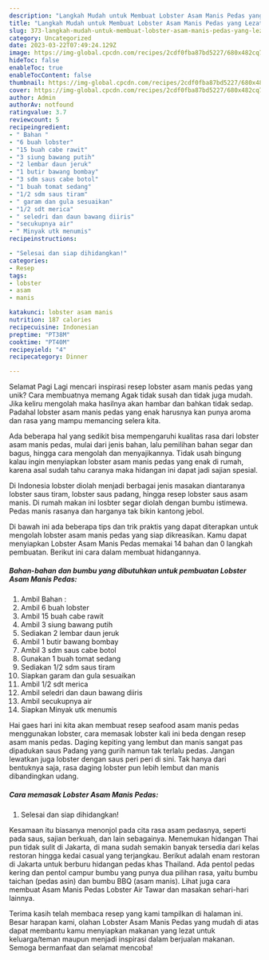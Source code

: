 ```yaml
---
description: "Langkah Mudah untuk Membuat Lobster Asam Manis Pedas yang Lezat"
title: "Langkah Mudah untuk Membuat Lobster Asam Manis Pedas yang Lezat"
slug: 373-langkah-mudah-untuk-membuat-lobster-asam-manis-pedas-yang-lezat
category: Uncategorized
date: 2023-03-22T07:49:24.129Z
image: https://img-global.cpcdn.com/recipes/2cdf0fba87bd5227/680x482cq70/lobster-asam-manis-pedas-foto-resep-utama.jpg
hideToc: false
enableToc: true
enableTocContent: false
thumbnail: https://img-global.cpcdn.com/recipes/2cdf0fba87bd5227/680x482cq70/lobster-asam-manis-pedas-foto-resep-utama.jpg
cover: https://img-global.cpcdn.com/recipes/2cdf0fba87bd5227/680x482cq70/lobster-asam-manis-pedas-foto-resep-utama.jpg
author: Admin
authorAv: notfound
ratingvalue: 3.7
reviewcount: 5
recipeingredient:
- " Bahan "
- "6 buah lobster"
- "15 buah cabe rawit"
- "3 siung bawang putih"
- "2 lembar daun jeruk"
- "1 butir bawang bombay"
- "3 sdm saus cabe botol"
- "1 buah tomat sedang"
- "1/2 sdm saus tiram"
- " garam dan gula sesuaikan"
- "1/2 sdt merica"
- " seledri dan daun bawang diiris"
- "secukupnya air"
- " Minyak utk menumis"
recipeinstructions:

- "Selesai dan siap dihidangkan!"
categories:
- Resep
tags:
- lobster
- asam
- manis

katakunci: lobster asam manis 
nutrition: 187 calories
recipecuisine: Indonesian
preptime: "PT38M"
cooktime: "PT40M"
recipeyield: "4"
recipecategory: Dinner

---
```



Selamat Pagi Lagi mencari inspirasi resep lobster asam manis pedas yang unik? Cara membuatnya memang Agak tidak susah dan tidak juga mudah. Jika keliru mengolah maka hasilnya akan hambar dan bahkan tidak sedap. Padahal lobster asam manis pedas yang enak harusnya kan punya aroma dan rasa yang mampu memancing selera kita.


Ada beberapa hal yang sedikit bisa mempengaruhi kualitas rasa dari lobster asam manis pedas, mulai dari jenis bahan, lalu pemilihan bahan segar dan bagus, hingga cara mengolah dan menyajikannya. Tidak usah bingung kalau ingin menyiapkan lobster asam manis pedas yang enak di rumah, karena asal sudah tahu caranya maka hidangan ini dapat jadi sajian spesial.

Di Indonesia lobster diolah menjadi berbagai jenis masakan diantaranya lobster saus tiram, lobster saus padang, hingga resep lobster saus asam manis. Di rumah makan ini losbter segar diolah dengan bumbu istimewa. Pedas manis rasanya dan harganya tak bikin kantong jebol.


Di bawah ini ada beberapa tips dan trik praktis yang dapat diterapkan untuk mengolah lobster asam manis pedas yang siap dikreasikan. Kamu dapat menyiapkan Lobster Asam Manis Pedas memakai 14 bahan dan 0 langkah pembuatan. Berikut ini cara dalam membuat hidangannya.

<!--inarticleads1-->

##### Bahan-bahan dan bumbu yang dibutuhkan untuk pembuatan Lobster Asam Manis Pedas:

1. Ambil  Bahan :
1. Ambil 6 buah lobster
1. Ambil 15 buah cabe rawit
1. Ambil 3 siung bawang putih
1. Sediakan 2 lembar daun jeruk
1. Ambil 1 butir bawang bombay
1. Ambil 3 sdm saus cabe botol
1. Gunakan 1 buah tomat sedang
1. Sediakan 1/2 sdm saus tiram
1. Siapkan  garam dan gula sesuaikan
1. Ambil 1/2 sdt merica
1. Ambil  seledri dan daun bawang diiris
1. Ambil secukupnya air
1. Siapkan  Minyak utk menumis


Hai gaes hari ini kita akan membuat resep seafood asam manis pedas menggunakan lobster, cara memasak lobster kali ini beda dengan resep asam manis pedas. Daging kepiting yang lembut dan manis sangat pas dipadukan saus Padang yang gurih namun tak terlalu pedas. Jangan lewatkan juga lobster dengan saus peri peri di sini. Tak hanya dari bentuknya saja, rasa daging lobster pun lebih lembut dan manis dibandingkan udang. 

<!--inarticleads2-->

##### Cara memasak Lobster Asam Manis Pedas:


1. Selesai dan siap dihidangkan!

Kesamaan itu biasanya menonjol pada cita rasa asam pedasnya, seperti pada saus, sajian berkuah, dan lain sebagainya. Menemukan hidangan Thai pun tidak sulit di Jakarta, di mana sudah semakin banyak tersedia dari kelas restoran hingga kedai casual yang terjangkau. Berikut adalah enam restoran di Jakarta untuk berburu hidangan pedas khas Thailand. Ada pentol pedas kering dan pentol campur bumbu yang punya dua pilihan rasa, yaitu bumbu taichan (pedas asin) dan bumbu BBQ (asam manis). Lihat juga cara membuat Asam Manis Pedas Lobster Air Tawar dan masakan sehari-hari lainnya. 

Terima kasih telah membaca resep yang kami tampilkan di halaman ini. Besar harapan kami, olahan Lobster Asam Manis Pedas yang mudah di atas dapat membantu kamu menyiapkan makanan yang lezat untuk keluarga/teman maupun menjadi inspirasi dalam berjualan makanan. Semoga bermanfaat dan selamat mencoba!
